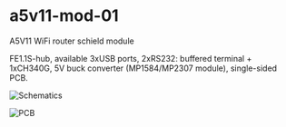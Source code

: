 # a5v11-mod-01
A5V11 WiFi router schield module

FE1.1S-hub, available 3xUSB ports, 2xRS232: buffered terminal + 1xCH340G, 5V buck converter (MP1584/MP2307 module), single-sided PCB.

![Schematics](https://raw.github.com/rororor/a5v11-mod-01/master/sch/out/sch.png)

![PCB](https://raw.github.com/rororor/a5v11-mod-01/master/sch/out/pcb-kicad.png)
